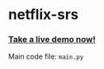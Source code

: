 # netflix-srs

### [Take a live demo now!](https://netflixsrs.streamlit.app)

Main code file: `main.py`
